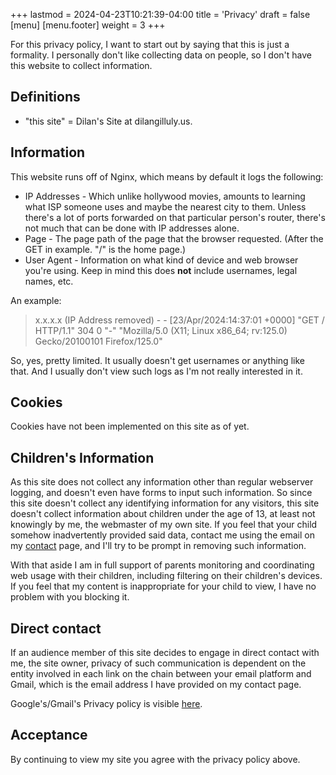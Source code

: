 +++
lastmod = 2024-04-23T10:21:39-04:00
title = 'Privacy'
draft = false
[menu]
    [menu.footer]
        weight = 3
+++

For this privacy policy, I want to start out by saying that this is just a formality. I personally don't like collecting data on people, so I don't have this website to collect information.

## Definitions

- "this site" = Dilan's Site at dilangilluly.us.

## Information

This website runs off of Nginx, which means by default it logs the following:

- IP Addresses - Which unlike hollywood movies, amounts to learning what ISP someone uses and maybe the nearest city to them. Unless there's a lot of ports forwarded on that particular person's router, there's not much that can be done with IP addresses alone.
- Page - The page path of the page that the browser requested. (After the GET in example. "/" is the home page.)
- User Agent - Information on what kind of device and web browser you're using. Keep in mind this does **not** include usernames, legal names, etc.

An example:

> x.x.x.x (IP Address removed) - - [23/Apr/2024:14:37:01 +0000] "GET / HTTP/1.1" 304 0 "-" "Mozilla/5.0 (X11; Linux x86_64; rv:125.0) Gecko/20100101 Firefox/125.0"

So, yes, pretty limited. It usually doesn't get usernames or anything like that. And I usually don't view such logs as I'm not really interested in it. 

## Cookies

Cookies have not been implemented on this site as of yet.

## Children's Information

As this site does not collect any information other than regular webserver logging, and doesn't even have forms to input such information. So since this site doesn't collect any identifying information for any visitors, this site doesn't collect information about children under the age of 13, at least not knowingly by me, the webmaster of my own site. If you feel that your child somehow inadvertently provided said data, contact me using the email on my [contact](/contact) page, and I'll try to be prompt in removing such information.

With that aside I am in full support of parents monitoring and coordinating web usage with their children, including filtering on their children's devices. If you feel that my content is inappropriate for your child to view, I have no problem with you blocking it.

## Direct contact

If an audience member of this site decides to engage in direct contact with me, the site owner, privacy of such communication is dependent on the entity involved in each link on the chain between your email platform and Gmail, which is the email address I have provided on my contact page.

Google's/Gmail's Privacy policy is visible [here](https://policies.google.com/privacy?hl=en-US).

## Acceptance

By continuing to view my site you agree with the privacy policy above.